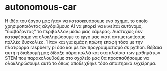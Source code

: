 # autonomous-car
Η ιδέα του έργου μας ήταν να κατασκευάσουμε ενα όχημα, το οποίο χρησιμοποιόντας αλγόριθμους AI να μπορεί να κινείται αυτόνομο, "διαβάζοντας" το περιβάλλον μέσω μιας κάμερας.
Δυστυχώς δεν καταφέραμε να ολοκληρώσουμε το έργο μας γιατί αντιμετωπίσαμε πολλές δυσκολίες. Ήταν και για εμάς η πρώτη επαφή τόσο με την πλατφόρμα raspberry pi όσο και με τον προγραμματισμό σε python. Βέβαια αυτή η διαδρομή μας δίδαξε πάρα πολλά και στα πλαίσια των μαθημάτων STEM που παρακολουθούμε στο σχολείο μας θα προσπαθήσουμε να ολοκληρώσουμε αυτό το όπως αποδείχθηκε τόσο απαιτηρικό εγχείρημα. 

